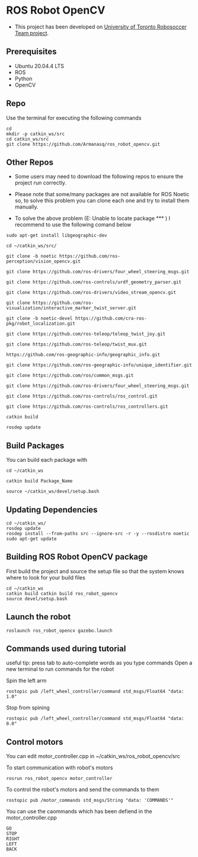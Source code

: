 # ROS Robot OpenCV

- This project has been developed on [University of Toronto Robosoccer Team project](https://github.com/utra-robosoccer/Tutorials-2020). 

## Prerequisites
- Ubuntu 20.04.4 LTS
- ROS
- Python
- OpenCV

## Repo
Use the terminal for executing the following commands
```
cd 
mkdir -p catkin_ws/src
cd catkin_ws/src
git clone https://github.com/Armanasq/ros_robot_opencv.git
```
## Other Repos
- Some users may need to download the following repos to ensure the project run correctly.

- Please note that some/many packages are not available for ROS Noetic so, to solve this problem you can clone each one and try to install them manually.

- To solve the above problem (E: Unable to locate package *** ) I recommend to use the following comand below

```
sudo apt-get install libgeographic-dev 

cd ~/catkin_ws/src/

git clone -b noetic https://github.com/ros-perception/vision_opencv.git

git clone https://github.com/ros-drivers/four_wheel_steering_msgs.git

git clone https://github.com/ros-controls/urdf_geometry_parser.git

git clone https://github.com/ros-drivers/video_stream_opencv.git

git clone https://github.com/ros-visualization/interactive_marker_twist_server.git

git clone -b noetic-devel https://github.com/cra-ros-pkg/robot_localization.git

git clone https://github.com/ros-teleop/teleop_twist_joy.git

git clone https://github.com/ros-teleop/twist_mux.git

https://github.com/ros-geographic-info/geographic_info.git

git clone https://github.com/ros-geographic-info/unique_identifier.git

git clone https://github.com/ros/common_msgs.git

git clone https://github.com/ros-drivers/four_wheel_steering_msgs.git

git clone https://github.com/ros-controls/ros_control.git

git clone https://github.com/ros-controls/ros_controllers.git

catkin build 

rosdep update
```

## Build Packages
You can build each package with

```
cd ~/catkin_ws

catkin build Package_Name

source ~/catkin_ws/devel/setup.bash
```

## Updating Dependencies
```
cd ~/catkin_ws/
rosdep update
rosdep install --from-paths src --ignore-src -r -y --rosdistro noetic
sudo apt-get update
```

## Building ROS Robot OpenCV package
First build the project and source the setup file so that the system knows where to look for your build files
```
cd ~/catkin_ws
catkin build catkin build ros_robot_opencv 
source devel/setup.bash
```

## Launch the robot
```
roslaunch ros_robot_opencv gazebo.launch 
```


## Commands used during tutorial
useful tip: press tab to auto-complete words as you type commands
Open a new terminal to run commands for the robot

Spin the left arm

```
rostopic pub /left_wheel_controller/command std_msgs/Float64 "data: 1.0" 

```
Stop from spining
```
rostopic pub /left_wheel_controller/command std_msgs/Float64 "data: 0.0" 

```


## Control motors
You can edit motor_controller.cpp in ~/catkin_ws/ros_robot_opencv/src

To start communication with robot's motors

```
rosrun ros_robot_opencv motor_controller

```

To control the robot's motors and send the commands to them

```
rostopic pub /motor_commands std_msgs/String "data: 'COMMANDS'" 

```

You can use the caommands which has been defiend in the motor_controller.cpp

```
GO
STOP
RIGHT
LEFT
BACK
```
